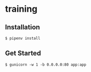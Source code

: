 # training
## Installation
```
$ pipenv install
```
## Get Started
```
$ gunicorn -w 1 -b 0.0.0.0:80 app:app
```
